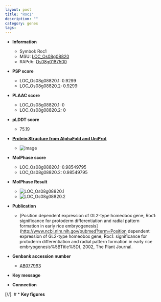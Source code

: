```yaml
---
layout: post
title: "Roc1"
description: ""
category: genes
tags: 
---
```


* **Information**  
    + Symbol: Roc1  
    + MSU: [LOC_Os08g08820](http://rice.plantbiology.msu.edu/cgi-bin/ORF_infopage.cgi?orf=LOC_Os08g08820)  
    + RAPdb: [Os08g0187500](http://rapdb.dna.affrc.go.jp/viewer/gbrowse_details/irgsp1?name=Os08g0187500)  

* **PSP score**  
    + LOC_Os08g08820.1: 0.9299 
    + LOC_Os08g08820.2: 0.9299 

* **PLAAC score**  
    + LOC_Os08g08820.1: 0 
    + LOC_Os08g08820.2: 0 

* **pLDDT score**
    + 75.19

* **[Protein Structure from AlphaFold and UniProt](https://www.uniprot.org/uniprotkb/Q6ZAR0/entry#structure)**
    + ![image](https://ricepsp.github.io/images/Q6/AF-Q6ZAR0-F1.png)

* **MolPhase score**
    + LOC_Os08g08820.1: 0.98549795
    + LOC_Os08g08820.2: 0.98549795

* **MolPhase Result**
    + ![LOC_Os08g08820.1](https://304243504.github.io/Pictures/LOC_Os08g/LOC_Os08g08820.1.png)
    + ![LOC_Os08g08820.2](https://304243504.github.io/Pictures/LOC_Os08g/LOC_Os08g08820.2.png)

* **Publication**  
    + [Position dependent expression of GL2-type homeobox gene, Roc1: significance for protoderm differentiation and radial pattern formation in early rice embryogenesis](http://www.ncbi.nlm.nih.gov/pubmed?term=Position dependent expression of GL2-type homeobox gene, Roc1: significance for protoderm differentiation and radial pattern formation in early rice embryogenesis%5BTitle%5D), 2002, The Plant Journal.

* **Genbank accession number**  
    + [AB077993](http://www.ncbi.nlm.nih.gov/nuccore/AB077993)

* **Key message**  

* **Connection**  

[//]: # * **Key figures**  


